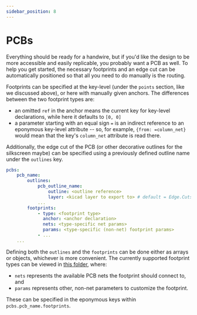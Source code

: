 ```yaml
---
sidebar_position: 8
---
```


# PCBs

Everything should be ready for a handwire, but if you'd like the design to be more accessible and easily replicable, you probably want a PCB as well.
To help you get started, the necessary footprints and an edge cut can be automatically positioned so that all you need to do manually is the routing.

Footprints can be specified at the key-level (under the `points` section, like we discussed above), or here with manually given anchors.
The differences between the two footprint types are:

- an omitted `ref` in the anchor means the current key for key-level declarations, while here it defaults to `[0, 0]`
- a parameter starting with an equal sign `=` is an indirect reference to an eponymous key-level attribute -- so, for example, `{from: =column_net}` would mean that the key's `column_net` attribute is read there.

Additionally, the edge cut of the PCB (or other decorative outlines for the silkscreen maybe) can be specified using a previously defined outline name under the `outlines` key.

```yaml
pcbs:
    pcb_name:
        outlines:
            pcb_outline_name:
                outline: <outline reference>
                layer: <kicad layer to export to> # default = Edge.Cuts
            ...
        footprints:
            - type: <footprint type>
              anchor: <anchor declaration>
              nets: <type-specific net params>
              params: <type-specific (non-net) footprint params>
            - ...
    ...
```

Defining both the `outlines` and the `footprints` can be done either as arrays or objects, whichever is more convenient.
The currently supported footprint types can be viewed in [this folder](https://github.com/mrzealot/ergogen/tree/master/src/footprints), where:

- `nets` represents the available PCB nets the footprint should connect to, and
- `params` represents other, non-net parameters to customize the footprint.

These can be specified in the eponymous keys within `pcbs.pcb_name.footprints`.
